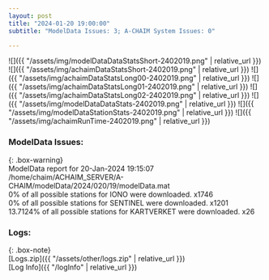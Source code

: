 ```yaml
---
layout: post
title: "2024-01-20 19:00:00"
subtitle: "ModelData Issues: 3; A-CHAIM System Issues: 0"

---
```


![]({{ "/assets/img/modelDataDataStatsShort-2402019.png" | relative_url }})
![]({{ "/assets/img/achaimDataStatsShort-2402019.png" | relative_url }})
![]({{ "/assets/img/achaimDataStatsLong00-2402019.png" | relative_url }})
![]({{ "/assets/img/achaimDataStatsLong01-2402019.png" | relative_url }})
![]({{ "/assets/img/achaimDataStatsLong02-2402019.png" | relative_url }})
![]({{ "/assets/img/modelDataDataStats-2402019.png" | relative_url }})
![]({{ "/assets/img/modelDataStationStats-2402019.png" | relative_url }})
![]({{ "/assets/img/achaimRunTime-2402019.png" | relative_url }})


### ModelData Issues:  
  
{: .box-warning}  
 ModelData report for 20-Jan-2024 19:15:07   
 /home/chaim/ACHAIM_SERVER/A-CHAIM/modelData/2024/020/19/modelData.mat   
 0% of all possible stations for IONO were downloaded. x1746   
 0% of all possible stations for SENTINEL were downloaded. x1201   
 13.7124% of all possible stations for KARTVERKET were downloaded. x26   
  


### Logs:  
  
{: .box-note}  
[Logs.zip]({{ "/assets/other/logs.zip" | relative_url }})  
[Log Info]({{ "/logInfo" | relative_url }})  
